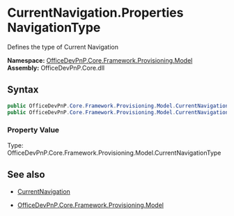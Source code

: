 # CurrentNavigation.Properties NavigationType
Defines the type of Current Navigation  

**Namespace:** [OfficeDevPnP.Core.Framework.Provisioning.Model](OfficeDevPnP.Core.Framework.Provisioning.Model.md)  
**Assembly:** OfficeDevPnP.Core.dll  
## Syntax
```C#
public OfficeDevPnP.Core.Framework.Provisioning.Model.CurrentNavigationType NavigationType { get; }
public OfficeDevPnP.Core.Framework.Provisioning.Model.CurrentNavigationType NavigationType { set; }
```

### Property Value
Type: OfficeDevPnP.Core.Framework.Provisioning.Model.CurrentNavigationType  

## See also
- [CurrentNavigation](CurrentNavigation.md) 

- [OfficeDevPnP.Core.Framework.Provisioning.Model](OfficeDevPnP.Core.Framework.Provisioning.Model.md)
